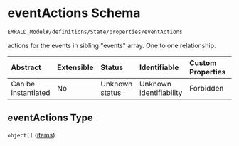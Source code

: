 # eventActions Schema

```txt
EMRALD_Model#/definitions/State/properties/eventActions
```

actions for the events in sibling "events" array. One to one relationship.

| Abstract            | Extensible | Status         | Identifiable            | Custom Properties | Additional Properties | Access Restrictions | Defined In                                                                                                    |
| :------------------ | :--------- | :------------- | :---------------------- | :---------------- | :-------------------- | :------------------ | :------------------------------------------------------------------------------------------------------------ |
| Can be instantiated | No         | Unknown status | Unknown identifiability | Forbidden         | Allowed               | none                | [EMRALD_JsonSchemaV3_0.json*](../../../../../Emrald-UI/out/EMRALD_JsonSchemaV3_0.json "open original schema") |

## eventActions Type

`object[]` ([items](emrald_jsonschemav3\_0-definitions-state-properties-eventactions-items.md))
